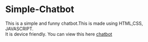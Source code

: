 # Simple-Chatbot
This is a simple and funny chatbot.This is made using HTML,CSS, JAVASCRIPT.<br/>
It is device friendly. You can view this here <a href="https://chidvichatbot.ccbp.tech" target="_blank">chatbot</a>
